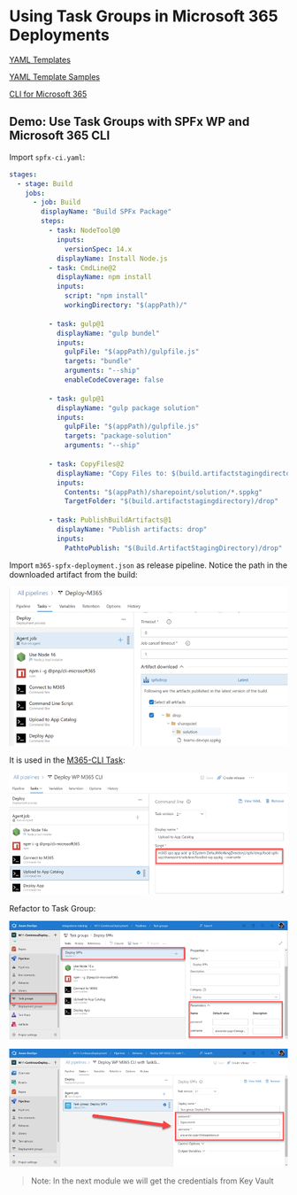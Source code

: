 # Using Task Groups in Microsoft 365 Deployments

[YAML Templates](https://docs.microsoft.com/en-us/azure/devops/pipelines/process/templates?view=azure-devops)

[YAML Template Samples](https://github.com/microsoft/azure-pipelines-yaml/tree/master/templates)

[CLI for Microsoft 365](https://pnp.github.io/cli-microsoft365/)

## Demo: Use Task Groups with SPFx WP and Microsoft 365 CLI

Import `spfx-ci.yaml`:

```yaml
stages:
  - stage: Build
    jobs:
      - job: Build
        displayName: "Build SPFx Package"
        steps:
          - task: NodeTool@0
            inputs:
              versionSpec: 14.x
            displayName: Install Node.js
          - task: CmdLine@2
            displayName: npm install
            inputs:
              script: "npm install"
              workingDirectory: "$(appPath)/"

          - task: gulp@1
            displayName: "gulp bundel"
            inputs:
              gulpFile: "$(appPath)/gulpfile.js"
              targets: "bundle"
              arguments: "--ship"
              enableCodeCoverage: false

          - task: gulp@1
            displayName: "gulp package solution"
            inputs:
              gulpFile: "$(appPath)/gulpfile.js"
              targets: "package-solution"
              arguments: "--ship"

          - task: CopyFiles@2
            displayName: "Copy Files to: $(build.artifactstagingdirectory)/drop"
            inputs:
              Contents: "$(appPath)/sharepoint/solution/*.sppkg"
              TargetFolder: "$(build.artifactstagingdirectory)/drop"

          - task: PublishBuildArtifacts@1
            displayName: "Publish artifacts: drop"
            inputs:
              PathtoPublish: "$(Build.ArtifactStagingDirectory)/drop"

```

Import `m365-spfx-deployment.json` as release pipeline. Notice the path in the downloaded artifact from the build:

![artifact](_images/artifact.png)

It is used in the [M365-CLI Task](https://pnp.github.io/cli-microsoft365/cmd/spo/app/app-add/):

![m365-cli](_images/m365-cli.png)

Refactor to Task Group:

![taskgroup](_images/taskgroup.png)

![final](_images/final.png)

>Note: In the next module we will get the credentials from Key Vault